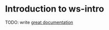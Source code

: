 # Introduction to ws-intro

TODO: write [great documentation](http://jacobian.org/writing/what-to-write/)

